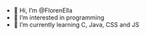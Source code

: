 - 👋 Hi, I’m @FlorenElla
- 👀 I’m interested in programming
- 🌱 I’m currently learning C, Java, CSS and JS
<!---
FlorenElla/FlorenElla is a ✨ special ✨ repository because its `README.md` (this file) appears on your GitHub profile.
You can click the Preview link to take a look at your changes.
--->
